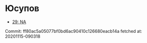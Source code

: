 # Юсупов
- [29: NA](29.md)

Commit: ff80ac5a05077bf0bd6ac90410c126680eacb14a
 fetched at: 20201115-090318
